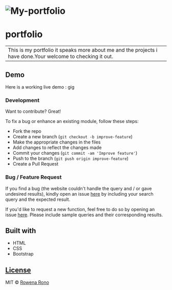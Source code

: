 # ![My-portfolio](https://rowenarono95.github.io/My-portfolio/image/demo.png)
# portfolio
<table>
<tr>
<td>
  This is my portfolio it speaks more about me and the projects i have done.Your welcome to checking it out.
</td>
</tr>
</table>

## Demo
Here is a working live demo : gig
### Development
Want to contribute? Great!

To fix a bug or enhance an existing module, follow these steps:

- Fork the repo
- Create a new branch (`git checkout -b improve-feature`)
- Make the appropriate changes in the files
- Add changes to reflect the changes made
- Commit your changes (`git commit -am 'Improve feature'`)
- Push to the branch (`git push origin improve-feature`)
- Create a Pull Request 

### Bug / Feature Request

If you find a bug (the website couldn't handle the query and / or gave undesired results), kindly open an issue [here](https://github.com/rowenarono95/My-portfolio/issues/new) by including your search query and the expected result.

If you'd like to request a new function, feel free to do so by opening an issue [here](https://github.com/rowenarono95/My-portfolio/issues/new). Please include sample queries and their corresponding results.


## Built with 

- HTML
- CSS
- Bootstrap

## [License](https://github.com/rowenarono95/My-portfolio/blob/master/LICENSE.md)

MIT © [Rowena Rono ](https://github.com/rowenarono95)

